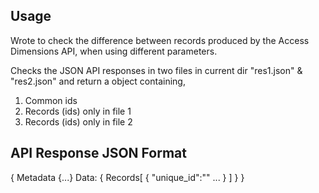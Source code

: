 
## Usage

Wrote to check the difference between records produced by the Access Dimensions API, when using different parameters.

Checks the JSON API responses in two files in current dir "res1.json" & "res2.json" and return a object containing, 
1. Common ids 
2. Records (ids) only in file 1
3. Records (ids) only in file 2



## API Response JSON Format

{
    Metadata {...}
    Data: {
        Records[
            {
                "unique_id":""
                ...
            }
        ]
    }
}

## 